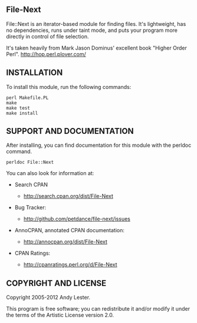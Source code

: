 File-Next
---------

File::Next is an iterator-based module for finding files.  It's
lightweight, has no dependencies, runs under taint mode, and puts your
program more directly in control of file selection.

It's taken heavily from Mark Jason Dominus' excellent book "Higher
Order Perl".  http://hop.perl.plover.com/

INSTALLATION
------------

To install this module, run the following commands:

    perl Makefile.PL
    make
    make test
    make install


SUPPORT AND DOCUMENTATION
-------------------------

After installing, you can find documentation for this module with the perldoc command.

    perldoc File::Next

You can also look for information at:

* Search CPAN
    * http://search.cpan.org/dist/File-Next

* Bug Tracker:
    * http://github.com/petdance/file-next/issues

* AnnoCPAN, annotated CPAN documentation:
    * http://annocpan.org/dist/File-Next

* CPAN Ratings:
    * http://cpanratings.perl.org/d/File-Next

COPYRIGHT AND LICENSE
---------------------

Copyright 2005-2012 Andy Lester.

This program is free software; you can redistribute it and/or modify
it under the terms of the Artistic License version 2.0.
